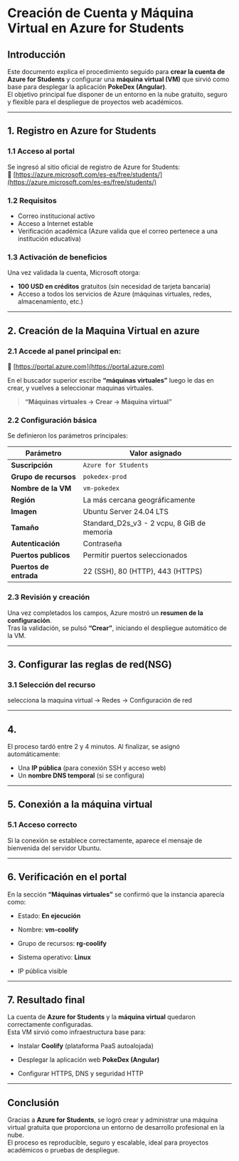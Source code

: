 ﻿#  Creación de Cuenta y Máquina Virtual en Azure for Students

## Introducción
Este documento explica el procedimiento seguido para **crear la cuenta de Azure for Students** y configurar una **máquina virtual (VM)** que sirvió como base para desplegar la aplicación **PokeDex (Angular)**.  
El objetivo principal fue disponer de un entorno en la nube gratuito, seguro y flexible para el despliegue de proyectos web académicos.

---

## 1. Registro en Azure for Students

### 1.1 Acceso al portal
Se ingresó al sitio oficial de registro de Azure for Students:  
🔗 [https://azure.microsoft.com/es-es/free/students/](https://azure.microsoft.com/es-es/free/students/)

### 1.2 Requisitos
- Correo institucional activo 
- Acceso a Internet estable  
- Verificación académica (Azure valida que el correo pertenece a una institución educativa)

### 1.3 Activación de beneficios
Una vez validada la cuenta, Microsoft otorga:
- **100 USD en créditos** gratuitos (sin necesidad de tarjeta bancaria)  
- Acceso a todos los servicios de Azure (máquinas virtuales, redes, almacenamiento, etc.)  

---

## 2. Creación de la Maquina Virtual en azure

### 2.1 Accede al panel principal en:  
🔗 [https://portal.azure.com](https://portal.azure.com)
  
En el buscador superior escribe **“máquinas virtuales”**
luego le das en crear, y vuelves a seleccionar maquinas virtuales.
> **“Máquinas virtuales → Crear → Máquina virtual”** 

### 2.2 Configuración básica
Se definieron los parámetros principales:

| Parámetro | Valor asignado |
|------------|----------------|
| **Suscripción** | `Azure for Students` |
| **Grupo de recursos** | `pokedex-prod` |
| **Nombre de la VM** | `vm-pokedex` |
| **Región** | La más cercana geográficamente |
| **Imagen** | Ubuntu Server 24.04 LTS |
| **Tamaño** | Standard_D2s_v3 - 2 vcpu, 8 GiB de memoria |
| **Autenticación** | Contraseña |
| **Puertos publicos** | Permitir puertos seleccionados |
| **Puertos de entrada** | 22 (SSH), 80 (HTTP), 443 (HTTPS) |

### 2.3 Revisión y creación
Una vez completados los campos, Azure mostró un **resumen de la configuración**.  
Tras la validación, se pulsó **“Crear”**, iniciando el despliegue automático de la VM.

---

## 3. Configurar las reglas de red(NSG)

### 3.1 Selección del recurso
selecciona la maquina virtual → Redes → Configuración de red

---

## 4. 


El proceso tardó entre 2 y 4 minutos. Al finalizar, se asignó automáticamente:
- Una **IP pública** (para conexión SSH y acceso web)
- Un **nombre DNS temporal** (si se configura)

---

## 5. Conexión a la máquina virtual

### 5.1 Acceso correcto

Si la conexión se establece correctamente, aparece el mensaje de bienvenida del servidor Ubuntu.

----------

## 6. Verificación en el portal

En la sección **“Máquinas virtuales”** se confirmó que la instancia aparecía como:

-   Estado: **En ejecución**
    
-   Nombre: **vm-coolify**
    
-   Grupo de recursos: **rg-coolify**
    
-   Sistema operativo: **Linux**
    
-   IP pública visible
    

----------

## 7. Resultado final

La cuenta de **Azure for Students** y la **máquina virtual** quedaron correctamente configuradas.  
Esta VM sirvió como infraestructura base para:

-   Instalar **Coolify** (plataforma PaaS autoalojada)
    
-   Desplegar la aplicación web **PokeDex (Angular)**
    
-   Configurar HTTPS, DNS y seguridad HTTP
    

----------

## Conclusión

Gracias a **Azure for Students**, se logró crear y administrar una máquina virtual gratuita que proporciona un entorno de desarrollo profesional en la nube.  
El proceso es reproducible, seguro y escalable, ideal para proyectos académicos o pruebas de despliegue.

    



